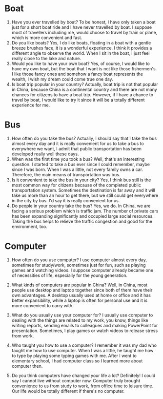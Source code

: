 # Boat
1. Have you ever travelled by boat?
To be honest, I have only taken a boat just for a short boat ride and I have never travelled by boat. I suppose most of travellers including me, would choose to travel by train or plane, which is more convenient and fast.
2. Do you like boats?
Yes, I do like boats, floating in a boat with a gentle breeze brushes face, it is a wonderful experience. I think it provides a different angle to observe the world. When I sit in the boat, I just feel really close to the lake and nature.
3. Would you like to have your own boat?
Yes, of course, I would like to have my own boat, but the boat that I want is not like those fishermen's. I like those fancy ones and somehow a fancy boat represents the wealth, I wish my dream could come true one day.
4. Is boat trip popular in your country?
Actually, boat trip is not that popular in China, because China is a continental country and there are not many chances for citizens to have a boat trip. However, if I have a chance to travel by boat, I would like to try it since it will be a totally different experience for me.


# Bus
1. How often do you take the bus?
Actually, I should say that I take the bus almost every day and it is really convenient for us to take a bus to everywhere we want, I admit that public transportation has been developed really well these days.
2. When was the first time you took a bus?
Well, that's an interesting question. I started to take a bus ever since I could remember, maybe since I was born. When I was a little, not every family owns a car. Therefore, the main means of transportation was bus.
3. Is it convenient to take the bus in your city?
Yes, I think bus still is the most common way for citizens because of the completed public transportation system. Sometimes the destination is far away and it will take us more than an hour to get there, but we still could get everywhere in the city by bus. I'd say it is really convenient for us.
4. Do people in your country take the bus?
Yes, we do. In China, we are facing a serious problem which is traffic jam. The number of private cars has been expanding significantly and occupied large social resources. Taking the bus helps to relieve the traffic congestion and good for the environment, too.


# Computer
1. How often do you use computer?
I use computer almost every day, sometimes for study/work, sometimes just for fun, such as playing games and watching videos. I suppose computer already became one of necessities of life, especially for the young generation.

2. What kinds of computers are popular in China?
Well, in China, most people use desktop and laptop together since both of them have their own advantages. A desktop usually used at home or office and it has better expansibility, while a laptop is often for personal use and it is more convenient to carry with.

3. What do you usually use your computer for?
I usually use computer to dealing with the things are related to my work, you know, things like writing reports, sending emails to colleagues and making PowerPoint for presentation. Sometimes, I play games or watch videos to release stress from work.

4. Who taught you how to use a computer?
I remember it was my dad who taught me how to use computer. When I was a little, he taught me how to type by playing some typing games with me. After I went to elementary school, I had computer class so I learned more about computer then.

5. Do you think computers have changed your life a lot?
Definitely! I could say I cannot live without computer now. Computer truly brought convenience to us from study to work, from office time to leisure time. Our life would be totally different if there's no computer.
